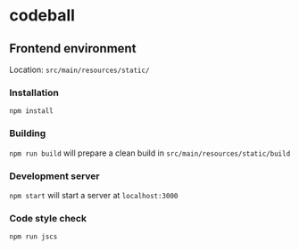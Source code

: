 # codeball
## Frontend environment
Location: `src/main/resources/static/`
### Installation
`npm install`
### Building
`npm run build` will prepare a clean build in `src/main/resources/static/build`
### Development server
`npm start` will start a server at `localhost:3000`
### Code style check
`npm run jscs`
